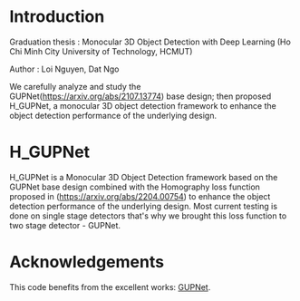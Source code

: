 # Introduction 
Graduation thesis : Monocular 3D Object Detection with Deep Learning  (Ho Chi Minh City University of Technology, HCMUT)

Author : Loi Nguyen, Dat Ngo

We carefully analyze and study the GUPNet(https://arxiv.org/abs/2107.13774) base design; then proposed H_GUPNet, a monocular 3D object detection framework to enhance the object detection performance of the underlying design.

# H_GUPNet

H_GUPNet is a Monocular 3D Object Detection framework based on the GUPNet base design combined with the Homography loss function proposed in (https://arxiv.org/abs/2204.00754) to enhance the object detection performance of the underlying design. Most current testing is done on single stage detectors that's why we brought this loss function to two stage detector - GUPNet.


# Acknowledgements
This code benefits from the excellent works: [GUPNet](https://github.com/SuperMHP/GUPNet).
